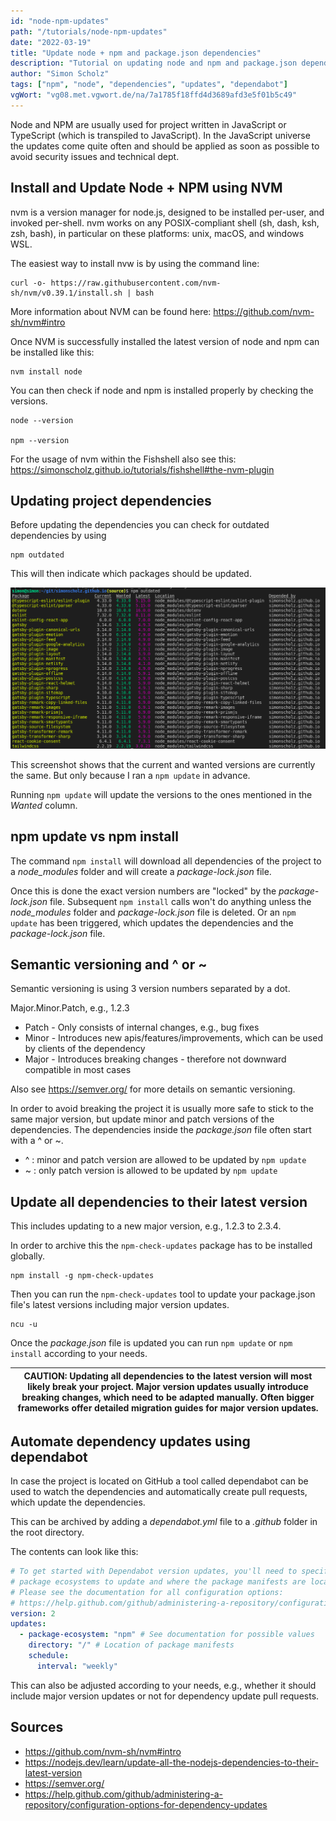 ```yaml
---
id: "node-npm-updates"
path: "/tutorials/node-npm-updates"
date: "2022-03-19"
title: "Update node + npm and package.json dependencies"
description: "Tutorial on updating node and npm and package.json dependencies."
author: "Simon Scholz"
tags: ["npm", "node", "dependencies", "updates", "dependabot"]
vgWort: "vg08.met.vgwort.de/na/7a1785f18ffd4d3689afd3e5f01b5c49"
---
```


Node and NPM are usually used for project written in JavaScript or TypeScript (which is transpiled to JavaScript).
In the JavaScript universe the updates come quite often and should be applied as soon as possible to avoid security issues and technical dept.

## Install and Update Node + NPM using NVM

nvm is a version manager for node.js, designed to be installed per-user, and invoked per-shell. nvm works on any POSIX-compliant shell (sh, dash, ksh, zsh, bash), in particular on these platforms: unix, macOS, and windows WSL.

The easiest way to install nvw is by using the command line:

```shell
curl -o- https://raw.githubusercontent.com/nvm-sh/nvm/v0.39.1/install.sh | bash
```

More information about NVM can be found here: https://github.com/nvm-sh/nvm#intro

Once NVM is successfully installed the latest version of node and npm can be installed like this:

```shell
nvm install node
```

You can then check if node and npm is installed properly by checking the versions.

```shell
node --version

npm --version
```

For the usage of nvm within the Fishshell also see this: https://simonscholz.github.io/tutorials/fishshell#the-nvm-plugin

## Updating project dependencies

Before updating the dependencies you can check for outdated dependencies by using

```shell
npm outdated
```

This will then indicate which packages should be updated.

![npm outdated result](./npm-outdated.png)

This screenshot shows that the current and wanted versions are currently the same.
But only because I ran a `npm update` in advance.

Running `npm update` will update the versions to the ones mentioned in the _Wanted_ column.

## npm update vs npm install

The command `npm install` will download all dependencies of the project to a _node_modules_ folder and will create a _package-lock.json_ file.

Once this is done the exact version numbers are "locked" by the _package-lock.json_ file.
Subsequent `npm install` calls won't do anything unless the _node_modules_ folder and _package-lock.json_ file is deleted.
Or an `npm update` has been triggered, which updates the dependencies and the _package-lock.json_ file.

## Semantic versioning and ^ or ~

Semantic versioning is using 3 version numbers separated by a dot.

Major.Minor.Patch, e.g., 1.2.3

- Patch - Only consists of internal changes, e.g., bug fixes
- Minor - Introduces new apis/features/improvements, which can be used by clients of the dependency
- Major - Introduces breaking changes - therefore not downward compatible in most cases

Also see https://semver.org/ for more details on semantic versioning.

In order to avoid breaking the project it is usually more safe to stick to the same major version, but update minor and patch versions of the dependencies.
The dependencies inside the _package.json_ file often start with a ^ or ~.

- ^ : minor and patch version are allowed to be updated by `npm update`
- ~ : only patch version is allowed to be updated by `npm update`

## Update all dependencies to their latest version

This includes updating to a new major version, e.g., 1.2.3 to 2.3.4.

In order to archive this the `npm-check-updates` package has to be installed globally.

```shell
npm install -g npm-check-updates
```

Then you can run the `npm-check-updates` tool to update your package.json file's latest versions including major version updates.

```shell
ncu -u
```

Once the _package.json_ file is updated you can run `npm update` or `npm install` according to your needs.

| CAUTION: Updating all dependencies to the latest version will most likely break your project. Major version updates usually introduce breaking changes, which need to be adapted manually. Often bigger frameworks offer detailed migration guides for major version updates. |
| ----------------------------------------------------------------------------------------------------------------------------------------------------------------------------------------------------------------------------------------------------------------------------- |

## Automate dependency updates using dependabot

In case the project is located on GitHub a tool called dependabot can be used to watch the dependencies and
automatically create pull requests, which update the dependencies.

This can be archived by adding a _dependabot.yml_ file to a _.github_ folder in the root directory.

The contents can look like this:

```yaml
# To get started with Dependabot version updates, you'll need to specify which
# package ecosystems to update and where the package manifests are located.
# Please see the documentation for all configuration options:
# https://help.github.com/github/administering-a-repository/configuration-options-for-dependency-updates
version: 2
updates:
  - package-ecosystem: "npm" # See documentation for possible values
    directory: "/" # Location of package manifests
    schedule:
      interval: "weekly"
```

This can also be adjusted according to your needs, e.g., whether it should include major version updates or not for dependency update pull requests.

## Sources

- https://github.com/nvm-sh/nvm#intro
- https://nodejs.dev/learn/update-all-the-nodejs-dependencies-to-their-latest-version
- https://semver.org/
- https://help.github.com/github/administering-a-repository/configuration-options-for-dependency-updates
